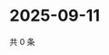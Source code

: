 # 2025-09-11

共 0 条

<!-- BEGIN ZHIHUVIDEO -->
<!-- 最后更新时间 Thu Sep 11 2025 17:11:55 GMT+0800 (China Standard Time) -->

<!-- END ZHIHUVIDEO -->
